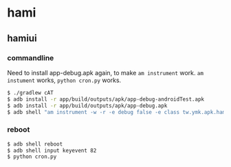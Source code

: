 # hami

## hamiui
### commandline
Need to install app-debug.apk again, to make `am instrument` work.
`am instument` works, `python cron.py` works.

```sh
$ ./gradlew cAT
$ adb install -r app/build/outputs/apk/app-debug-androidTest.apk
$ adb install -r app/build/outputs/apk/app-debug.apk
$ adb shell "am instrument -w -r -e debug false -e class tw.ymk.apk.hamiui.HamiAutoInstrument#autoHamiDownload tw.ymk.apk.hamiui.test/android.support.test.runner.AndroidJUnitRunner"
```

### reboot
```sh
$ adb shell reboot
$ adb shell input keyevent 82
$ python cron.py
```
